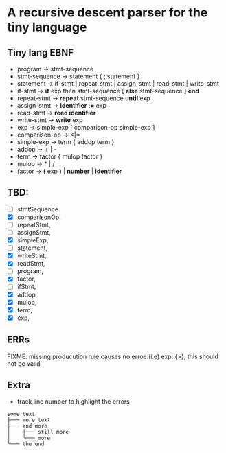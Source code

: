 # A recursive descent parser for the tiny language

## Tiny lang EBNF

- program -> stmt-sequence
- stmt-sequence -> statement { ; statement }
- statement -> if-stmt | repeat-stmt | assign-stmt | read-stmt | write-stmt
- if-stmt -> **if** exp then stmt-sequence [ **else** stmt-sequence ] **end**
- repeat-stmt -> **repeat** stmt-sequence **until** exp
- assign-stmt -> **identifier :=** exp
- read-stmt -> **read identifier**
- write-stmt -> **write** exp
- exp -> simple-exp [ comparison-op simple-exp ]
- comparison-op -> <|=
- simple-exp -> term { addop term }
- addop -> + | -
- term -> factor { mulop factor }
- mulop -> \* | /
- factor -> **(** exp **)** | **number** | **identifier**

## TBD:

- [ ] stmtSequence
- [x] comparisonOp,
- [ ] repeatStmt,
- [ ] assignStmt,
- [x] simpleExp,
- [ ] statement,
- [x] writeStmt,
- [x] readStmt,
- [ ] program,
- [x] factor,
- [ ] ifStmt,
- [x] addop,
- [x] mulop,
- [x] term,
- [x] exp,

## ERRs

FIXME: missing producution rule causes no erroe (i.e) exp: {>}, this should not be valid

## Extra

- track line number to highlight the errors

```
some text
├─── more text
├─── and more
│    ├─── still more
│    ╰─── more
╰─── the end
```
